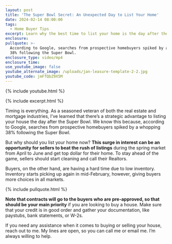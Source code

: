 ```yaml
---
layout: post
title: 'The Super Bowl Secret: An Unexpected Day to List Your Home'
date: 2024-02-14 08:00:00
tags:
  - Home Buyer Tips
excerpt: Learn why the best time to list your home is the day after the Super Bowl
enclosure:
pullquote: >-
  According to Google, searches from prospective homebuyers spiked by a whopping
  38% following the Super Bowl.
enclosure_type: video/mp4
enclosure_time:
use_youtube_image: false
youtube_alternate_image: /uploads/jan-leasure-template-2-2.jpg
youtube_code: jmFfQbZ9X5M
---
```

{% include youtube.html %}

{% include excerpt.html %}

Timing is everything. As a seasoned veteran of both the real estate and mortgage industries, I’ve learned that there’s a strategic advantage to listing your house the day after the Super Bowl. We know this because, according to Google, searches from prospective homebuyers spiked by a whopping 38% following the Super Bowl.

But why should you list your home now? **This surge in interest can be an opportunity for sellers to beat the rush of listings** during the spring market from April to June and get top dollar for their home. To stay ahead of the game, sellers should start cleaning and call their Realtors.

Buyers, on the other hand, are having a hard time due to low inventory. Inventory starts picking up again in mid-February, however, giving buyers more choices in all markets.

{% include pullquote.html %}

**Note that contracts will go to the buyers who are pre-approved, so that should be your main priority** if you are looking to buy a house. Make sure that your credit is in good order and gather your documentation, like paystubs, bank statements, or W-2s.

If you need any assistance when it comes to buying or selling your house, reach out to me. My lines are open, so you can call me or email me. I’m always willing to help.